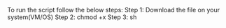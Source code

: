 To run the script follow the below steps:
Step 1: Download the file on your system(VM/OS)
Step 2: chmod +x <filename>
Step 3: sh <filename>
